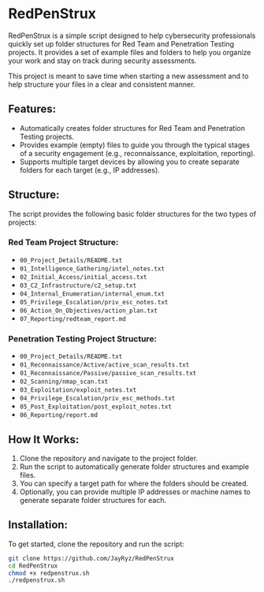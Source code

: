 # RedPenStrux

RedPenStrux is a simple script designed to help cybersecurity professionals quickly set up folder structures for Red Team and Penetration Testing projects. It provides a set of example files and folders to help you organize your work and stay on track during security assessments. 

This project is meant to save time when starting a new assessment and to help structure your files in a clear and consistent manner.

## Features:
- Automatically creates folder structures for Red Team and Penetration Testing projects.
- Provides example (empty) files to guide you through the typical stages of a security engagement (e.g., reconnaissance, exploitation, reporting).
- Supports multiple target devices by allowing you to create separate folders for each target (e.g., IP addresses).
  
## Structure:
The script provides the following basic folder structures for the two types of projects:

### Red Team Project Structure:
- `00_Project_Details/README.txt`
- `01_Intelligence_Gathering/intel_notes.txt`
- `02_Initial_Access/initial_access.txt`
- `03_C2_Infrastructure/c2_setup.txt`
- `04_Internal_Enumeration/internal_enum.txt`
- `05_Privilege_Escalation/priv_esc_notes.txt`
- `06_Action_On_Objectives/action_plan.txt`
- `07_Reporting/redteam_report.md`

### Penetration Testing Project Structure:
- `00_Project_Details/README.txt`
- `01_Reconnaissance/Active/active_scan_results.txt`
- `01_Reconnaissance/Passive/passive_scan_results.txt`
- `02_Scanning/nmap_scan.txt`
- `03_Exploitation/exploit_notes.txt`
- `04_Privilege_Escalation/priv_esc_methods.txt`
- `05_Post_Exploitation/post_exploit_notes.txt`
- `06_Reporting/report.md`

## How It Works:
1. Clone the repository and navigate to the project folder.
2. Run the script to automatically generate folder structures and example files.
3. You can specify a target path for where the folders should be created.
4. Optionally, you can provide multiple IP addresses or machine names to generate separate folder structures for each.

## Installation:
To get started, clone the repository and run the script:

```bash
git clone https://github.com/JayRyz/RedPenStrux
cd RedPenStrux
chmod +x redpenstrux.sh
./redpenstrux.sh
